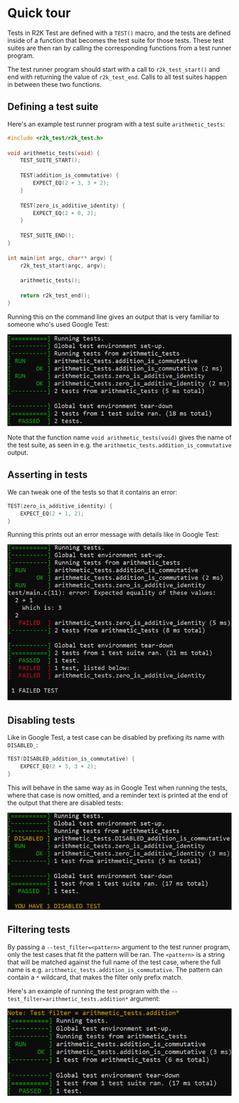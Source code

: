# Quick tour

Tests in R2K Test are defined with a `TEST()` macro, and the tests are defined inside of a function that becomes the test suite for those tests. These test suites are then ran by calling the corresponding functions from a test runner program.

The test runner program should start with a call to `r2k_test_start()` and end with returning the value of `r2k_test_end`. Calls to all test suites happen in between these two functions.

## Defining a test suite
Here's an example test runner program with a test suite `arithmetic_tests`:

```C
#include <r2k_test/r2k_test.h>

void arithmetic_tests(void) {
    TEST_SUITE_START();

    TEST(addition_is_commutative) {
        EXPECT_EQ(2 + 3, 3 + 2);
    }

    TEST(zero_is_additive_identity) {
        EXPECT_EQ(2 + 0, 2);
    }

    TEST_SUITE_END();
}

int main(int argc, char** argv) {
    r2k_test_start(argc, argv);

    arithmetic_tests();

    return r2k_test_end();
}
```

Running this on the command line gives an output that is very familiar to someone who's used Google Test:

![arithmetic_tests_example](arithmetic_tests.png)

Note that the function name `void arithmetic_tests(void)` gives the name of the test suite, as seen in e.g. the `arithmetic_tests.addition_is_commutative` output.

## Asserting in tests

We can tweak one of the tests so that it contains an error:

```C++
TEST(zero_is_additive_identity) {
    EXPECT_EQ(2 + 1, 2);
}
```

Running this prints out an error message with details like in Google Test:

![arithmetic_tests_failed_example](arithmetic_tests_failed.png)

## Disabling tests

Like in Google Test, a test case can be disabled by prefixing its name with `DISABLED_`:

```C++
TEST(DISABLED_addition_is_commutative) {
    EXPECT_EQ(2 + 3, 3 + 2);
}
```

This will behave in the same way as in Google Test when running the tests, where that case is now omitted, and a reminder text is printed at the end of the output that there are disabled tests:

![arithmetic_tests_disabled_example](arithmetic_tests_disabled.png)

## Filtering tests

By passing a `--test_filter=<pattern>` argument to the test runner program, only the test cases that fit the pattern will be ran. The `<pattern>` is a string that will be matched against the full name of the test case, where the full name is e.g. `arithmetic_tests.addition_is_commutative`. The pattern can contain a `*` wildcard, that makes the filter only prefix match.

Here's an example of running the test program with the `--test_filter=arithmetic_tests.addition*` argument:

![arithmetic_tests_filtered_example](arithmetic_tests_filtered.png)
